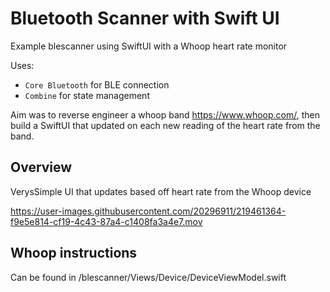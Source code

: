 # Bluetooth Scanner with Swift UI

Example blescanner using SwiftUI with a Whoop heart rate monitor

Uses:
- `Core Bluetooth` for BLE connection
- `Combine` for state management 

Aim was to reverse engineer a whoop band https://www.whoop.com/, then build a SwiftUI that updated on each new reading of the heart rate from the band.

## Overview

VerysSimple UI that updates based off heart rate from the Whoop device

https://user-images.githubusercontent.com/20296911/219461364-f9e5e814-cf19-4c43-87a4-c1408fa3a4e7.mov

## Whoop instructions

Can be found in /blescanner/Views/Device/DeviceViewModel.swift
